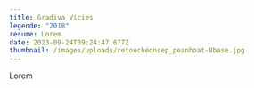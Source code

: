 ```yaml
---
title: Gradiva Vicies
legende: "2018"
resume: Lorem
date: 2023-09-24T09:24:47.677Z
thumbnail: /images/uploads/retouchédnsep_peanhoat-8base.jpg
---
```

L﻿orem